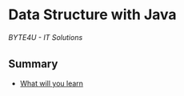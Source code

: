 # Data Structure with Java
###### BYTE4U - IT Solutions

## Summary
- [What will you learn](#What-will-you-learn)
